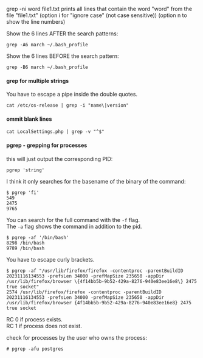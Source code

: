 grep -ni word file1.txt       prints all lines that contain the word "word" from the file "file1.txt"
(option i for "ignore case" (not case sensitive))
(option n to show the line numbers)

Show the 6 lines AFTER the search patterns:
```
grep -A6 march ~/.bash_profile
```

Show the 6 lines BEFORE the search pattern:
```
grep -B6 march ~/.bash_profile
```

#### grep for multiple strings

You have to escape a pipe inside the double quotes.
```
cat /etc/os-release | grep -i "name\|version"
```

#### ommit blank lines
```
cat LocalSettings.php | grep -v "^$"
```

#### pgrep - grepping for processes

this will just output the corresponding PID:
```
pgrep 'string'
```

I think it only searches for the basename of the binary of the command:
```
$ pgrep 'fi'
549
2475
9765
```

You can search for the full command with the `-f` flag.\
The `-a` flag shows the command in addition to the pid.
```
$ pgrep -af '/bin/bash'
8298 /bin/bash
9789 /bin/bash
```

You have to escape curly brackets.
```
$ pgrep -af "/usr/lib/firefox/firefox -contentproc -parentBuildID 20231116134553 -prefsLen 34000 -prefMapSize 235650 -appDir /usr/lib/firefox/browser \{4f14bb5b-9b52-429a-8276-940e83ee16e8\} 2475 true socket"
2574 /usr/lib/firefox/firefox -contentproc -parentBuildID 20231116134553 -prefsLen 34000 -prefMapSize 235650 -appDir /usr/lib/firefox/browser {4f14bb5b-9b52-429a-8276-940e83ee16e8} 2475 true socket
```

RC 0 if process exists.\
RC 1 if process does not exist.

check for processes by the user who owns the process:
```
# pgrep -afu postgres
```
